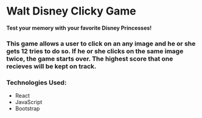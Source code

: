 # Walt Disney Clicky Game
**Test your memory with your favorite Disney Princesses!**

### This game allows a user to click on an any image and he or she gets 12 tries to do so. If he or she clicks on the same image twice, the game starts over. The highest score that one recieves will be kept on track.

### Technologies Used:
* React 
* JavaScript
* Bootstrap
